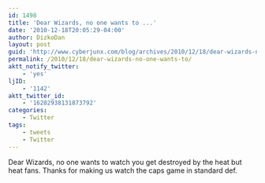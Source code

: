 ```yaml
---
id: 1498
title: 'Dear Wizards, no one wants to ...'
date: '2010-12-18T20:05:29-04:00'
author: DizkoDan
layout: post
guid: 'http://www.cyberjunx.com/blog/archives/2010/12/18/dear-wizards-no-one-wants-to/'
permalink: /2010/12/18/dear-wizards-no-one-wants-to/
aktt_notify_twitter:
    - 'yes'
ljID:
    - '1142'
aktt_twitter_id:
    - '16282938131873792'
categories:
    - Twitter
tags:
    - tweets
    - Twitter
---
```


Dear Wizards, no one wants to watch you get destroyed by the heat but heat fans. Thanks for making us watch the caps game in standard def.